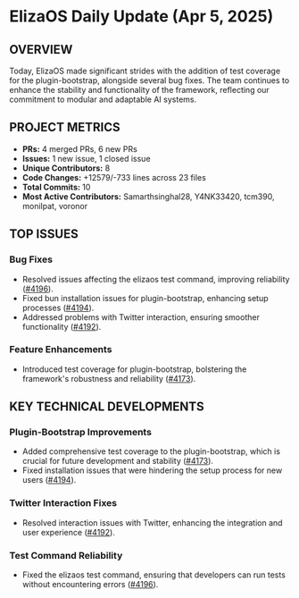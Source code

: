 # ElizaOS Daily Update (Apr 5, 2025)

## OVERVIEW 
Today, ElizaOS made significant strides with the addition of test coverage for the plugin-bootstrap, alongside several bug fixes. The team continues to enhance the stability and functionality of the framework, reflecting our commitment to modular and adaptable AI systems.

## PROJECT METRICS
- **PRs:** 4 merged PRs, 6 new PRs
- **Issues:** 1 new issue, 1 closed issue
- **Unique Contributors:** 8
- **Code Changes:** +12579/-733 lines across 23 files
- **Total Commits:** 10
- **Most Active Contributors:** Samarthsinghal28, Y4NK33420, tcm390, monilpat, voronor

## TOP ISSUES
### Bug Fixes
- Resolved issues affecting the elizaos test command, improving reliability ([#4196](https://github.com/elizaos/eliza/pull/4196)).
- Fixed bun installation issues for plugin-bootstrap, enhancing setup processes ([#4194](https://github.com/elizaos/eliza/pull/4194)).
- Addressed problems with Twitter interaction, ensuring smoother functionality ([#4192](https://github.com/elizaos/eliza/pull/4192)).

### Feature Enhancements
- Introduced test coverage for plugin-bootstrap, bolstering the framework's robustness and reliability ([#4173](https://github.com/elizaos/eliza/pull/4173)).

## KEY TECHNICAL DEVELOPMENTS
### Plugin-Bootstrap Improvements
- Added comprehensive test coverage to the plugin-bootstrap, which is crucial for future development and stability ([#4173](https://github.com/elizaos/eliza/pull/4173)).
- Fixed installation issues that were hindering the setup process for new users ([#4194](https://github.com/elizaos/eliza/pull/4194)).

### Twitter Interaction Fixes
- Resolved interaction issues with Twitter, enhancing the integration and user experience ([#4192](https://github.com/elizaos/eliza/pull/4192)).

### Test Command Reliability
- Fixed the elizaos test command, ensuring that developers can run tests without encountering errors ([#4196](https://github.com/elizaos/eliza/pull/4196)).